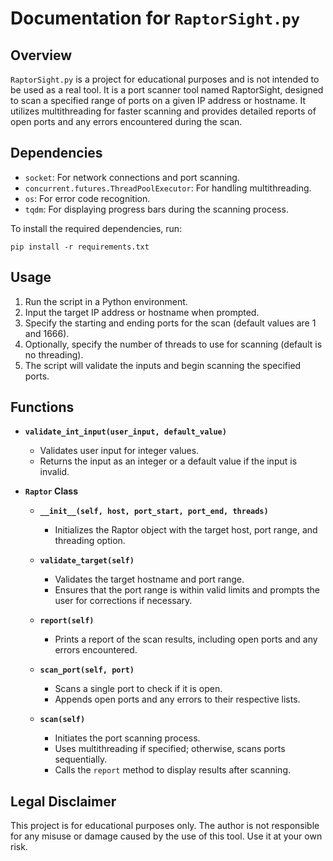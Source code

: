 # Documentation for `RaptorSight.py`

## Overview

`RaptorSight.py` is a project for educational purposes and is not intended to be used as a real tool. It is a port scanner tool named RaptorSight, designed to scan a specified range of ports on a given IP address or hostname. It utilizes multithreading for faster scanning and provides detailed reports of open ports and any errors encountered during the scan.

## Dependencies

- `socket`: For network connections and port scanning.
- `concurrent.futures.ThreadPoolExecutor`: For handling multithreading.
- `os`: For error code recognition.
- `tqdm`: For displaying progress bars during the scanning process.

To install the required dependencies, run:

```
pip install -r requirements.txt
```

## Usage

1. Run the script in a Python environment.
2. Input the target IP address or hostname when prompted.
3. Specify the starting and ending ports for the scan (default values are 1 and 1666).
4. Optionally, specify the number of threads to use for scanning (default is no threading).
5. The script will validate the inputs and begin scanning the specified ports.

## Functions

- **`validate_int_input(user_input, default_value)`**

  - Validates user input for integer values.
  - Returns the input as an integer or a default value if the input is invalid.

- **`Raptor` Class**

  - **`__init__(self, host, port_start, port_end, threads)`**

    - Initializes the Raptor object with the target host, port range, and threading option.

  - **`validate_target(self)`**

    - Validates the target hostname and port range.
    - Ensures that the port range is within valid limits and prompts the user for corrections if necessary.

  - **`report(self)`**

    - Prints a report of the scan results, including open ports and any errors encountered.

  - **`scan_port(self, port)`**

    - Scans a single port to check if it is open.
    - Appends open ports and any errors to their respective lists.

  - **`scan(self)`**
    - Initiates the port scanning process.
    - Uses multithreading if specified; otherwise, scans ports sequentially.
    - Calls the `report` method to display results after scanning.
      

## Legal Disclaimer

This project is for educational purposes only. The author is not responsible for any misuse or damage caused by the use of this tool. Use it at your own risk.

